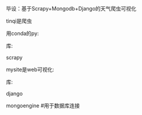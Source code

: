 毕设：基于Scrapy+Mongodb+Django的天气爬虫可视化





tinqi是爬虫

用conda的py:

库:

scrapy        





mysite是web可视化:

库:

django

mongoengine      #用于数据库连接

